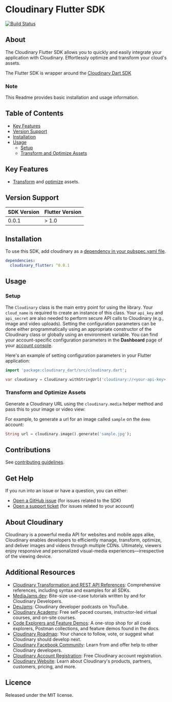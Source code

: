 Cloudinary Flutter SDK
=========================
[![Build Status](https://api.travis-ci.com/cloudinary/cloudinary_flutter.svg?branch=master)](https://app.travis-ci.com/github/cloudinary/cloudinary_flutter)
## About
The Cloudinary Flutter SDK allows you to quickly and easily integrate your application with Cloudinary.
Effortlessly optimize and transform your cloud's assets.

The Flutter SDK is wrapper around the [Cloudinary Dart SDK](https://github.com/cloudinary/cloudinary_dart)

### Note
This Readme provides basic installation and usage information.

## Table of Contents
- [Key Features](#key-features)
- [Version Support](#Version-Support)
- [Installation](#installation)
- [Usage](#usage)
    - [Setup](#Setup)
    - [Transform and Optimize Assets](#Transform-and-Optimize-Assets)

## Key Features
- [Transform](https://cloudinary.com/documentation/kotlin_media_transformations) and [optimize](https://cloudinary.com/documentation/kotlin_media_transformations#image_optimizations) assets.

## Version Support
| SDK Version | Flutter Version |
|-------------|-----------------|
| 0.0.1       | > 1.0           | 

## Installation
To use this SDK, add cloudinary as a [dependency in your pubspec.yaml file](https://flutter.dev/platform-plugins/).

```yaml
dependencies:
  cloudinary_flutter: ^0.0.1
```

## Usage
### Setup
The `Cloudinary` class is the main entry point for using the library. Your `cloud_name` is required to create an instance of this class. Your `api_key` and `api_secret` are also needed to perform secure API calls to Cloudinary (e.g., image and video uploads). Setting the configuration parameters can be done either programmatically using an appropriate constructor of the Cloudinary class or globally using an environment variable. You can find your account-specific configuration parameters in the **Dashboard** page of your [account console](https://cloudinary.com/console).

Here's an example of setting configuration parameters in your Flutter application:

```dart
import 'package:cloudinary_dart/src/cloudinary.dart';

var cloudinary = Cloudinary.withStringUrl('cloudinary://<your-api-key>:<your-api-secret>@<your-cloud-name>');
```

### Transform and Optimize Assets

Generate a Cloudinary URL using the `cloudinary.media` helper method and pass this to your image or video view:

For example, to generate a url for an image called `sample` on the `demo` account:

```dart
String url = cloudinary.image().generate('sample.jpg');
```

## Contributions
See [contributing guidelines](/CONTRIBUTING.md).

## Get Help
If you run into an issue or have a question, you can either:
- [Open a GitHub issue](https://github.com/cloudinary/cloudinary_kotlin/issues) (for issues related to the SDK)
- [Open a support ticket](https://cloudinary.com/contact) (for issues related to your account)

## About Cloudinary
Cloudinary is a powerful media API for websites and mobile apps alike, Cloudinary enables developers to efficiently manage, transform, optimize, and deliver images and videos through multiple CDNs. Ultimately, viewers enjoy responsive and personalized visual-media experiences—irrespective of the viewing device.

## Additional Resources
- [Cloudinary Transformation and REST API References](https://cloudinary.com/documentation/cloudinary_references): Comprehensive references, including syntax and examples for all SDKs.
- [MediaJams.dev](https://mediajams.dev/): Bite-size use-case tutorials written by and for Cloudinary Developers.
- [DevJams](https://www.youtube.com/playlist?list=PL8dVGjLA2oMr09amgERARsZyrOz_sPvqw): Cloudinary developer podcasts on YouTube.
- [Cloudinary Academy](https://training.cloudinary.com/): Free self-paced courses, instructor-led virtual courses, and on-site courses.
- [Code Explorers and Feature Demos](https://cloudinary.com/documentation/code_explorers_demos_index): A one-stop shop for all code explorers, Postman collections, and feature demos found in the docs.
- [Cloudinary Roadmap](https://cloudinary.com/roadmap): Your chance to follow, vote, or suggest what Cloudinary should develop next.
- [Cloudinary Facebook Community](https://www.facebook.com/groups/CloudinaryCommunity): Learn from and offer help to other Cloudinary developers.
- [Cloudinary Account Registration](https://cloudinary.com/users/register/free): Free Cloudinary account registration.
- [Cloudinary Website](https://cloudinary.com): Learn about Cloudinary's products, partners, customers, pricing, and more.

## Licence
Released under the MIT license.